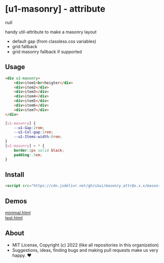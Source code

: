 # [u1-masonry] - attribute
null

handy util-attribute to make a masonry layout

- default gap (from classless.css variables)
- grid fallback
- grid masonry fallback if supported

## Usage

```html
<div u1-masonry>
    <div>item1<br>heigter</div>
    <div>item2</div>
    <div>item3</div>
    <div>item4</div>
    <div>item5</div>
    <div>item6</div>
    <div>item7</div>
</div>
```

```css
[u1-masonry] {
    --u1-Gap:2rem;
    --u1-Col-gap:1rem;
    --u1-Items-width:8rem;
}
[u1-masonry] > * {
    border:1px solid black;
    padding:.5em;
}
```

## Install

```html
<script src="https://cdn.jsdelivr.net/gh/u1ui/masonry.attr@x.x.x/masonry.min.js" type=module></script>
```

## Demos

[minimal.html](http://gcdn.li/u1ui/masonry.attr@main/tests/minimal.html)  
[test.html](http://gcdn.li/u1ui/masonry.attr@main/tests/test.html)  

## About

- MIT License, Copyright (c) 2022 <u1> (like all repositories in this organization) <br>
- Suggestions, ideas, finding bugs and making pull requests make us very happy. ♥

